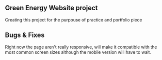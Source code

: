 ## Green Energy Website project

Creating this project for the purpouse of practice and portfolio piece

## Bugs & Fixes
Right now the page aren't really responsive, will make it compatible with the most common screen sizes
although the mobile version will have to wait.